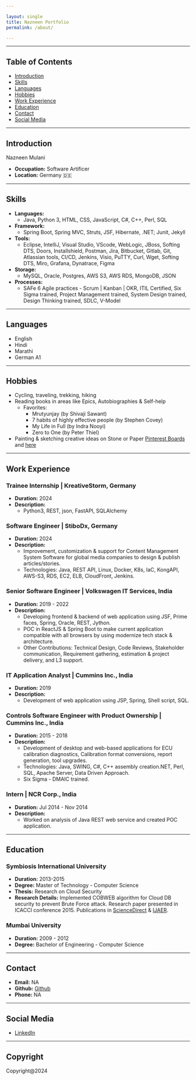 ```yaml
---

layout: single
title: Nazneen Portfolio
permalink: /about/

---
```



---

## Table of Contents
- [Introduction](#introduction)
- [Skills](#skills)
- [Languages](#languages)
- [Hobbies](#hobbies)
- [Work Experience](#work-experience)
- [Education](#education)
- [Contact](#contact)
- [Social Media](#social-media)

---

## Introduction

Nazneen Mulani

- **Occupation:** Software Artificer
- **Location:** Germany 🇩🇪

---

## Skills

- **Languages:**
  - Java, Python 3, HTML, CSS, JavaScript, C#, C++, Perl, SQL
- **Framework:**
  - Spring Boot, Spring MVC, Struts, JSF, Hibernate, .NET; Junit, Jekyll
- **Tools:**
  - Eclipse, IntelliJ, Visual Studio, VScode, WebLogic, JBoss, Softing DTS, Doors, Installshield, Postman, Jira, Bitbucket, Gitlab, Git, Atlassian tools, CI/CD, Jenkins, Visio, PuTTY, Curl, Wget, Softing DTS, Miro, Grafana, Dynatrace, Figma
- **Storage:**
  - MySQL, Oracle, Postgres, AWS S3, AWS RDS, MongoDB, JSON
- **Processes:**
  - SAFe 6 Agile practices - Scrum | Kanban | OKR, ITIL Certified, Six Sigma trained, Project Management trained, System Design trained, Design Thinking trained, SDLC, V-Model

---

## Languages

- English
- Hindi
- Marathi
- German A1

---

## Hobbies

- Cycling, traveling, trekking, hiking
- Reading books in areas like Epics, Autobiographies & Self-help
  - Favorites:
    - Mrutyunjay (by Shivaji Sawant)
    - 7 habits of highly effective people (by Stephen Covey)
    - My Life in Full (by Indra Nooyi)
    - Zero to One (by Peter Thiel)
- Painting & sketching creative ideas on Stone or Paper [Pinterest Boards](https://www.pinterest.de/naz18mulani0594/) and [here](https://in.pinterest.com/naz18mulani/_created)

---

## Work Experience
### Trainee Internship | KreativeStorm, Germany

- **Duration:** 2024
- **Description:**
  - Python3, REST, json, FastAPI, SQLAlchemy
    
### Software Engineer | StiboDx, Germany

- **Duration:** 2024
- **Description:**
  - Improvement, customization & support for Content Management System Software for global media companies to design & publish articles/stories.
  - Technologies: Java, REST API, Linux, Docker, K8s, IaC, KongAPI, AWS-S3, RDS, EC2, ELB, CloudFront, Jenkins.

### Senior Software Engineer | Volkswagen IT Services, India

- **Duration:** 2019 - 2022
- **Description:**
  - Developing frontend & backend of web application using JSF, Prime faces, Spring, Oracle, REST, Jython.
  - POC in ReactJS & Spring Boot to make current application compatible with all browsers by using modernize tech stack & architecture.
  - Other Contributions: Technical Design, Code Reviews, Stakeholder communication, Requirement gathering, estimation & project delivery, and L3 support.

### IT Application Analyst | Cummins Inc., India

- **Duration:** 2019
- **Description:**
  - Development of web application using JSP, Spring, Shell script, SQL.

### Controls Software Engineer with Product Ownership | Cummins Inc., India

- **Duration:** 2015 - 2018
- **Description:**
  - Development of desktop and web-based applications for ECU calibration diagnostics, Calibration format conversions, report generation, tool upgrades.
  - Technologies: Java, SWING, C#, C++ assembly creation.NET, Perl, SQL, Apache Server, Data Driven Approach.
  - Six Sigma - DMAIC trained.

### Intern | NCR Corp., India

- **Duration:** Jul 2014 - Nov 2014
- **Description:**
  - Worked on analysis of Java REST web service and created POC application.

---

## Education

### Symbiosis International University

- **Duration:** 2013-2015
- **Degree:** Master of Technology - Computer Science
- **Thesis:** Research on Cloud Security
- **Research Details:** Implemented COBWEB algorithm for Cloud DB security to prevent Brute Force attack. Research paper presented in ICACCI conference 2015. Publications in [ScienceDirect](https://www.sciencedirect.com/science/article/pii/S1877050915005359) & [IJAER](https://www.ripublication.com/Volume/ijaerv10n12.htm).

### Mumbai University

- **Duration:** 2009 - 2012
- **Degree:** Bachelor of Engineering - Computer Science

---

## Contact

- **Email:** NA
- **Github:** [Github](https://github.com/nazneenprojects)
- **Phone:** NA

---

## Social Media

- [LinkedIn](https://www.linkedin.com/in/nazneen-mulani-05004012a/)

---

## Copyright

Copyright@2024


